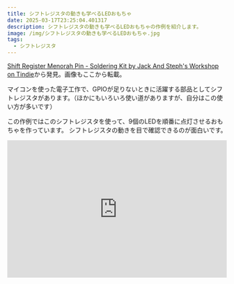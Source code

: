 ```yaml
---
title: シフトレジスタの動きも学べるLEDおもちゃ
date: 2025-03-17T23:25:04.401317
description: シフトレジスタの動きも学べるLEDおもちゃの作例を紹介します。
image: /img/シフトレジスタの動きも学べるLEDおもちゃ.jpg
tags:
  - シフトレジスタ
---
```

[Shift Register Menorah Pin - Soldering Kit by Jack And Steph's Workshop on Tindie](https://www.tindie.com/products/jackandstephsworkshop/shift-register-menorah-pin-soldering-kit/)から発見。画像もここから転載。

マイコンを使った電子工作で、GPIOが足りないときに活躍する部品としてシフトレジスタがあります。（ほかにもいろいろ使い道がありますが、自分はこの使い方が多いです）

この作例ではこのシフトレジスタを使って、9個のLEDを順番に点灯させるおもちゃを作っています。
シフトレジスタの動きを目で確認できるのが面白いです。


<iframe width="100%" height="315" src="https://www.youtube.com/embed/HHaLiLRQmPA" title="YouTube video player" frameborder="0" allow="accelerometer; autoplay; clipboard-write; encrypted-media; gyroscope; picture-in-picture" allowfullscreen></iframe>



